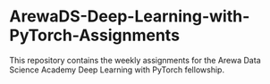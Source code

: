 # ArewaDS-Deep-Learning-with-PyTorch-Assignments

This repository contains the weekly assignments for the Arewa Data Science Academy Deep Learning with PyTorch fellowship.

